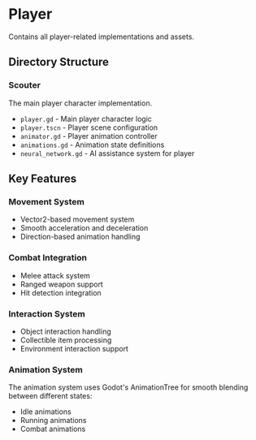 # Player

Contains all player-related implementations and assets.

## Directory Structure

### Scouter
The main player character implementation.

- `player.gd` - Main player character logic
- `player.tscn` - Player scene configuration
- `animator.gd` - Player animation controller
- `animations.gd` - Animation state definitions
- `neural_network.gd` - AI assistance system for player

## Key Features

### Movement System
- Vector2-based movement system
- Smooth acceleration and deceleration
- Direction-based animation handling

### Combat Integration
- Melee attack system
- Ranged weapon support
- Hit detection integration

### Interaction System
- Object interaction handling
- Collectible item processing
- Environment interaction support

### Animation System
The animation system uses Godot's AnimationTree for smooth blending between different states:
- Idle animations
- Running animations
- Combat animations
